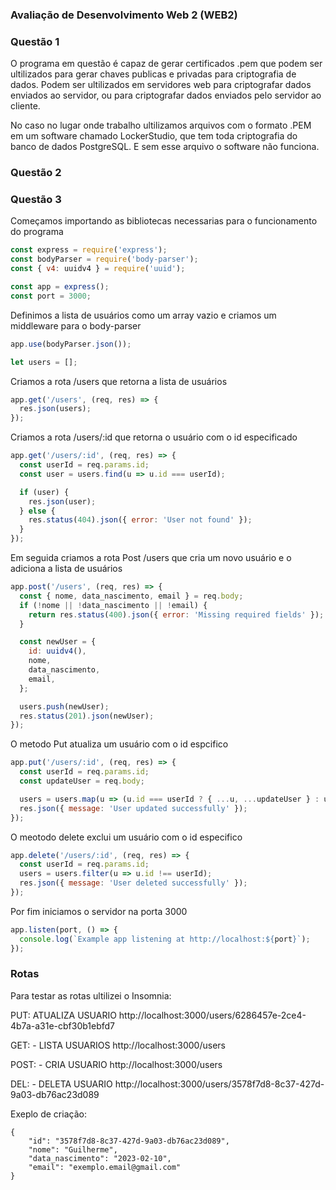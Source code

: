 ### Avaliação de Desenvolvimento Web 2 (WEB2)

### Questão 1

O programa em questão é capaz de gerar certificados .pem que podem ser ultilizados para gerar chaves publicas e privadas para criptografia de dados. Podem ser ultilizados em servidores web para criptografar dados enviados ao servidor, ou para criptografar dados enviados pelo servidor ao cliente.

No caso no lugar onde trabalho ultilizamos arquivos com o formato .PEM em um software chamado LockerStudio, que tem toda criptografia do banco de dados PostgreSQL. E sem esse arquivo o software não funciona.

### Questão 2



### Questão 3

Começamos importando as bibliotecas necessarias para o funcionamento do programa

```js
const express = require('express');
const bodyParser = require('body-parser');
const { v4: uuidv4 } = require('uuid');

const app = express();
const port = 3000;
```

Definimos a lista de usuários como um array vazio e criamos um middleware para o body-parser

```js
app.use(bodyParser.json());

let users = [];
```

Criamos a rota /users que retorna a lista de usuários

```js
app.get('/users', (req, res) => {
  res.json(users);
});
```

Criamos a rota /users/:id que retorna o usuário com o id especificado

```js
app.get('/users/:id', (req, res) => {
  const userId = req.params.id;
  const user = users.find(u => u.id === userId);

  if (user) {
    res.json(user);
  } else {
    res.status(404).json({ error: 'User not found' });
  }
});
```

Em seguida criamos a rota Post /users que cria um novo usuário e o adiciona a lista de usuários

```js
app.post('/users', (req, res) => {
  const { nome, data_nascimento, email } = req.body;
  if (!nome || !data_nascimento || !email) {
    return res.status(400).json({ error: 'Missing required fields' });
  }

  const newUser = {
    id: uuidv4(),
    nome,
    data_nascimento,
    email,
  };

  users.push(newUser);
  res.status(201).json(newUser);
});
```

O metodo Put atualiza um usuário com o id espcifico

```js
app.put('/users/:id', (req, res) => {
  const userId = req.params.id;
  const updateUser = req.body;

  users = users.map(u => (u.id === userId ? { ...u, ...updateUser } : u));
  res.json({ message: 'User updated successfully' });
});
```

O meotodo delete exclui um usuário com o id especifico

```js
app.delete('/users/:id', (req, res) => {
  const userId = req.params.id;
  users = users.filter(u => u.id !== userId);
  res.json({ message: 'User deleted successfully' });
});
```

Por fim iniciamos o servidor na porta 3000

```js
app.listen(port, () => {
  console.log(`Example app listening at http://localhost:${port}`);
});
```

### Rotas

Para testar as rotas ultilizei o Insomnia:

PUT:
ATUALIZA USUARIO
http://localhost:3000/users/6286457e-2ce4-4b7a-a31e-cbf30b1ebfd7

GET: - LISTA USUARIOS
http://localhost:3000/users

POST: - CRIA USUARIO
http://localhost:3000/users

DEL: - DELETA USUARIO
http://localhost:3000/users/3578f7d8-8c37-427d-9a03-db76ac23d089

Exeplo de criação:

	{
		"id": "3578f7d8-8c37-427d-9a03-db76ac23d089",
		"nome": "Guilherme",
		"data_nascimento": "2023-02-10",
		"email": "exemplo.email@gmail.com"
	}










